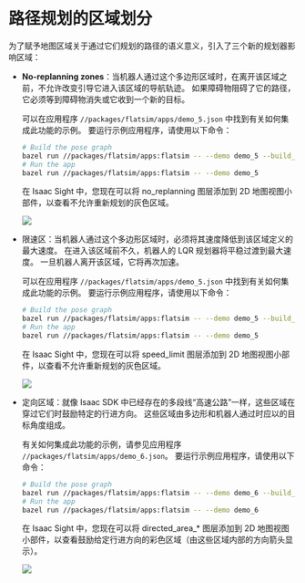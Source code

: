 # 路径规划的区域划分

为了赋予地图区域关于通过它们规划的路径的语义意义，引入了三个新的规划器影响区域：

* **No-replanning zones**：当机器人通过这个多边形区域时，在离开该区域之前，不允许改变引导它进入该区域的导航轨迹。 如果障碍物阻碍了它的路径，它必须等到障碍物消失或它收到一个新的目标。

    可以在应用程序 `//packages/flatsim/apps/demo_5.json` 中找到有关如何集成此功能的示例。 要运行示例应用程序，请使用以下命令：
    ```bash
    # Build the pose graph
    bazel run //packages/flatsim/apps:flatsim -- --demo demo_5 --build_graph
    # Run the app
    bazel run //packages/flatsim/apps:flatsim -- --demo demo_5
    ```
    在 Isaac Sight 中，您现在可以将 no_replanning 图层添加到 2D 地图视图小部件，以查看不允许重新规划的灰色区域。

    ![](https://docs.nvidia.com/isaac/_images/canvas_no_replanning.png)

* 限速区：当机器人通过这个多边形区域时，必须将其速度降低到该区域定义的最大速度。 在进入该区域前不久，机器人的 LQR 规划器将平稳过渡到最大速度。 一旦机器人离开该区域，它将再次加速。

    可以在应用程序 `//packages/flatsim/apps/demo_5.json` 中找到有关如何集成此功能的示例。 要运行示例应用程序，请使用以下命令：

    ```bash
    # Build the pose graph
    bazel run //packages/flatsim/apps:flatsim -- --demo demo_5 --build_graph
    # Run the app
    bazel run //packages/flatsim/apps:flatsim -- --demo demo_5
    ```
    在 Isaac Sight 中，您现在可以将 speed_limit 图层添加到 2D 地图视图小部件，以查看不允许重新规划的灰色区域。

    ![](https://docs.nvidia.com/isaac/_images/canvas_limited_speed_zones.png)

* 定向区域：就像 Isaac SDK 中已经存在的多段线“高速公路”一样，这些区域在穿过它们时鼓励特定的行进方向。 这些区域由多边形和机器人通过时应以的目标角度组成。

    有关如何集成此功能的示例，请参见应用程序 `//packages/flatsim/apps/demo_6.json`。 要运行示例应用程序，请使用以下命令：
    ```bash
    # Build the pose graph
    bazel run //packages/flatsim/apps:flatsim -- --demo demo_6 --build_graph
    # Run the app
    bazel run //packages/flatsim/apps:flatsim -- --demo demo_6
    ```
    在 Isaac Sight 中，您现在可以将 directed_area_* 图层添加到 2D 地图视图小部件，以查看鼓励给定行进方向的彩色区域（由这些区域内部的方向箭头显示）。

    ![](https://docs.nvidia.com/isaac/_images/canvas_directed_areas.png)



































